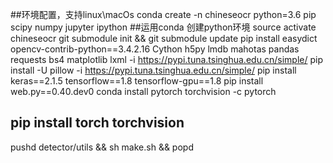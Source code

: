 ##环境配置，支持linux\macOs
conda create -n chineseocr python=3.6 pip scipy numpy jupyter ipython ##运用conda 创建python环境
source activate chineseocr
git submodule init && git submodule update
pip install easydict opencv-contrib-python==3.4.2.16 Cython h5py lmdb mahotas pandas requests bs4 matplotlib lxml -i https://pypi.tuna.tsinghua.edu.cn/simple/
pip install -U pillow -i https://pypi.tuna.tsinghua.edu.cn/simple/
pip install keras==2.1.5 tensorflow==1.8 tensorflow-gpu==1.8
pip install web.py==0.40.dev0
conda install pytorch torchvision -c pytorch
## pip install torch torchvision
pushd detector/utils && sh make.sh && popd


